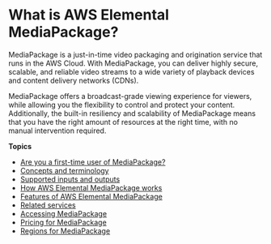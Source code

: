 # What is AWS Elemental MediaPackage?<a name="what-is"></a>

MediaPackage is a just\-in\-time video packaging and origination service that runs in the AWS Cloud\. With MediaPackage, you can deliver highly secure, scalable, and reliable video streams to a wide variety of playback devices and content delivery networks \(CDNs\)\. 

MediaPackage offers a broadcast\-grade viewing experience for viewers, while allowing you the flexibility to control and protect your content\. Additionally, the built\-in resiliency and scalability of MediaPackage means that you have the right amount of resources at the right time, with no manual intervention required\.

**Topics**
+ [Are you a first\-time user of MediaPackage?](first-time-user.md)
+ [Concepts and terminology](what-is-terms.md)
+ [Supported inputs and outputs](supported-inputs.md)
+ [How AWS Elemental MediaPackage works](what-is-flow.md)
+ [Features of AWS Elemental MediaPackage](what-is-features.md)
+ [Related services](related-services.md)
+ [Accessing MediaPackage](accessing-emp.md)
+ [Pricing for MediaPackage](pricing-for-emp.md)
+ [Regions for MediaPackage](regions-and-endpoints.md)